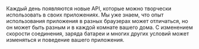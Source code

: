 Каждый день появляются новые API, которые можно творчески использовать в своих
приложениях. Мы уже знаем, что опыт использования приложения в разных
браузерах может отличаться, но он может быть разным и в каждой комнате вашего
дома. С изменением скорости соединения, заряда батареи и многих других условий может
изменяться и поведение вашего приложения.